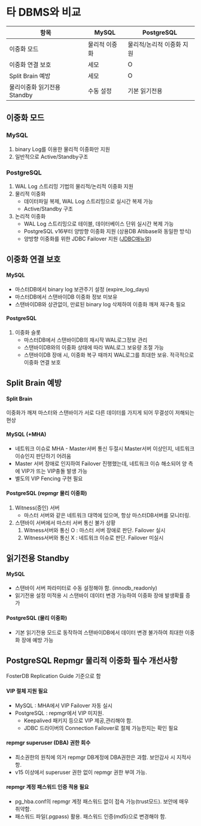 # 타 DBMS와 비교

| 항목 | MySQL | PostgreSQL |
| --- | --- | --- |
| 이중화 모드 | 물리적 이중화 | 물리적/논리적 이중화 지원 | 
| 이중화 연결 보호 | 세모 | O | 
| Split Brain 예방 | 세모 | O |
| 물리이중화 읽기전용 Standby | 수동 설정 | 기본 읽기전용 |


## 이중화 모드
### MySQL
1. binary Log를 이용한 물리적 이중화만 지원
2. 일반적으로 Active/Standby구조

### PostgreSQL
1. WAL Log 스트리밍 기법의 물리적/논리적 이중화 지원
2. 물리적 이중화
   - 데이터파일 복제, WAL Log 스트리밍으로 실시간 복제 가능
   - Active/Standby 구조
3. 논리적 이중화
   - WAL Log 스트리밍으로 테이블, 데이터베이스 단위 실시간 복제 가능
   - PostgreSQL v16부터 양방향 이중화 지원 (상용DB Altibase와 동일한 방식)
   - 양방향 이중화를 위한 JDBC Failover 지원 ([JDBC매뉴얼](https://jdbc.postgresql.org/documentation/use/#connection-fail-over))

## 이중화 연결 보호
#### MySQL
- 마스터DB에서 binary log 보관주기 설정 (expire_log_days)
- 마스터DB에서 스탠바이DB 이중화 정보 미보유
- 스탠바이DB와 상관없이, 만료된 binary log 삭제하여 이중화 깨져 재구축 필요

#### PostgreSQL
1. 이중화 슬롯
   - 마스터DB에서 스탠바이DB의 재시작 WAL로그정보 관리
   - 스탠바이DB와의 이중화 상태에 따라 WAL로그 보유량 조절 가능
   - 스탠바이DB 장애 시, 이중화 복구 때까지 WAL로그를 최대한 보유. 적극적으로 이중화 연결 보호

## Split Brain 예방
#### Split Brain
이중화가 깨져 마스터와 스탠바이가 서로 다른 데이터를 가지게 되어 무결성이 저해되는 현상

#### MySQL (+MHA)
- 네트워크 이슈로 MHA - Master서버 통신 두절시 Master서버 이상인지, 네트워크 이슈인지 판단하기 어려움
- Master 서버 장애로 인지하여 Failover 진행했는데, 네트워크 이슈 해소되어 양 측에 VIP가 뜨는 VIP충돌 발생 가능
- 별도의 VIP Fencing 구현 필요

#### PostgreSQL (repmgr 물리 이중화)
1. Witness(증인) 서버
   - 마스터 서버와 같은 네트워크 대역에 있으며, 항상 마스터DB서버를 모니터링.
2. 스탠바이 서버에서 마스터 서버 통신 불가 상황
   1. Witness서버와 통신 O : 마스터 서버 장애로 판단. Failover 실시
   2. Witness서버와 통신 X : 네트워크 이슈로 판단. Failover 미실시

## 읽기전용 Standby
#### MySQL
- 스탠바이 서버 파라미터로 수동 설정해야 함. (innodb_readonly)
- 읽기전용 설정 미적용 시 스탠바이 데이터 변경 가능하여 이중화 장애 발생확률 증가

#### PostgreSQL (물리 이중화)
- 기본 읽기전용 모드로 동작하여 스탠바이DB에서 데이터 변경 불가하여 최대한 이중화 장애 예방 가능

## PostgreSQL Repmgr 물리적 이중화 필수 개선사항
FosterDB Replication Guide 기준으로 함
#### VIP 절체 지원 필요
- MySQL : MHA에서 VIP Failover 자동 실시
- PostgreSQL : repmgr에서 VIP 미지원. 
  - Keepalived 패키지 등으로 VIP 제공,관리해야 함.
  - JDBC 드라이버의 Connection Failover로 절체 가능한지는 확인 필요
#### repmgr superuser (DBA) 권한 회수
- 최소권한의 원칙에 의거 repmgr DB계정에 DBA권한은 과함. 보안감사 시 지적사항.
- v15 이상에서 superuser 권한 없이 repmgr 권한 부여 가능.
#### repmgr 계정 패스워드 인증 적용 필요
- pg_hba.conf의 repmgr 계정 패스워드 없이 접속 가능(trust모드). 보안에 매우 취약함.
- 패스워드 파일(.pgpass) 활용. 패스워드 인증(md5)으로 변경해야 함.
